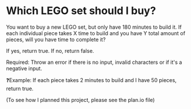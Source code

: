 
# Which LEGO set should I buy?

You want to buy a new LEGO set, but only have 180 minutes to build it. If each individual piece takes X time to build and you have Y total amount of pieces, will you have time to complete it?

If yes, return true. If no, return false.

Required: Throw an error if there is no input, invalid characters or if it's a negative input.


❓Example: If each piece takes 2 minutes to build and I have 50 pieces, return true.



(To see how I planned this project, please see the plan.io file)